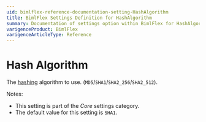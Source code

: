```yaml
---
uid: bimlflex-reference-documentation-setting-HashAlgorithm
title: BimlFlex Settings Definition for HashAlgorithm
summary: Documentation of settings option within BimlFlex for HashAlgorithm
varigenceProduct: BimlFlex
varigenceArticleType: Reference
---
```


# Hash Algorithm

The [hashing](xref:bimlflex-concepts-hashing) algorithm to use. (`MD5`/`SHA1`/`SHA2_256`/`SHA2_512`).

Notes:

* This setting is part of the *Core* settings category.
* The default value for this setting is `SHA1`.
